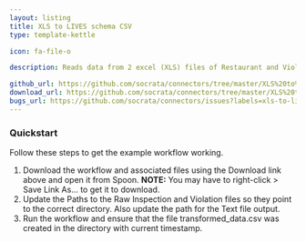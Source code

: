 ```yaml
---
layout: listing
title: XLS to LIVES schema CSV
type: template-kettle

icon: fa-file-o

description: Reads data from 2 excel (XLS) files of Restaurant and Violation data and transforms the data to meet the LIVES schema into a csv file.

github_url: https://github.com/socrata/connectors/tree/master/XLS%20to%20LIVES%20Schema%20CSV
download_url: https://github.com/socrata/connectors/tree/master/XLS%20to%20LIVES%20Schema%20CSV/inspection_violations.zip
bugs_url: https://github.com/socrata/connectors/issues?labels=xls-to-lives-schema-csv&state=open
---
```


### Quickstart

Follow these steps to get the example workflow working.

1. Download the workflow and associated files using the Download link above and open it from Spoon. **NOTE:** You may have to right-click > Save Link As... to get it to download. 
2. Update the Paths to the Raw Inspection and Violation files so they point to the correct directory. Also update the path for the Text file output.
3. Run the workflow and ensure that the file transformed_data.csv was created in the directory with current timestamp.